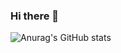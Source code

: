 ### Hi there 👋

![Anurag's GitHub stats](https://github-readme-stats.vercel.app/api?username=hyeonginju&show_icons=true&theme=radical)

